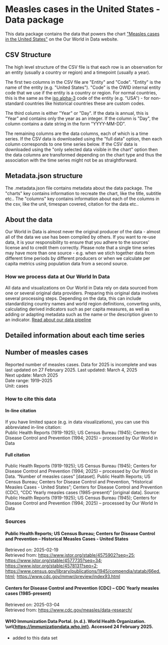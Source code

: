 # Measles cases in the United States - Data package

This data package contains the data that powers the chart ["Measles cases in the United States"](https://ourworldindata.org/grapher/number-of-measles-cases?v=1&csvType=full&useColumnShortNames=false) on the Our World in Data website.

## CSV Structure

The high level structure of the CSV file is that each row is an observation for an entity (usually a country or region) and a timepoint (usually a year).

The first two columns in the CSV file are "Entity" and "Code". "Entity" is the name of the entity (e.g. "United States"). "Code" is the OWID internal entity code that we use if the entity is a country or region. For normal countries, this is the same as the [iso alpha-3](https://en.wikipedia.org/wiki/ISO_3166-1_alpha-3) code of the entity (e.g. "USA") - for non-standard countries like historical countries these are custom codes.

The third column is either "Year" or "Day". If the data is annual, this is "Year" and contains only the year as an integer. If the column is "Day", the column contains a date string in the form "YYYY-MM-DD".

The remaining columns are the data columns, each of which is a time series. If the CSV data is downloaded using the "full data" option, then each column corresponds to one time series below. If the CSV data is downloaded using the "only selected data visible in the chart" option then the data columns are transformed depending on the chart type and thus the association with the time series might not be as straightforward.

## Metadata.json structure

The .metadata.json file contains metadata about the data package. The "charts" key contains information to recreate the chart, like the title, subtitle etc.. The "columns" key contains information about each of the columns in the csv, like the unit, timespan covered, citation for the data etc..

## About the data

Our World in Data is almost never the original producer of the data - almost all of the data we use has been compiled by others. If you want to re-use data, it is your responsibility to ensure that you adhere to the sources' license and to credit them correctly. Please note that a single time series may have more than one source - e.g. when we stich together data from different time periods by different producers or when we calculate per capita metrics using population data from a second source.

### How we process data at Our World In Data
All data and visualizations on Our World in Data rely on data sourced from one or several original data providers. Preparing this original data involves several processing steps. Depending on the data, this can include standardizing country names and world region definitions, converting units, calculating derived indicators such as per capita measures, as well as adding or adapting metadata such as the name or the description given to an indicator.
[Read about our data pipeline](https://docs.owid.io/projects/etl/)

## Detailed information about each time series


## Number of measles cases
Reported number of measles cases. Data for 2025 is incomplete and was last updated on 27 February 2025.
Last updated: March 4, 2025  
Next update: March 2025  
Date range: 1919–2025  
Unit: cases  


### How to cite this data

#### In-line citation
If you have limited space (e.g. in data visualizations), you can use this abbreviated in-line citation:  
Public Health Reports (1919-1925); US Census Bureau (1945); Centers for Disease Control and Prevention (1994; 2025) – processed by Our World in Data

#### Full citation
Public Health Reports (1919-1925); US Census Bureau (1945); Centers for Disease Control and Prevention (1994; 2025) – processed by Our World in Data. “Number of measles cases” [dataset]. Public Health Reports; US Census Bureau; Centers for Disease Control and Prevention, “Historical Measles Cases - United States”; Centers for Disease Control and Prevention (CDC), “CDC Yearly measles cases (1985-present)” [original data].
Source: Public Health Reports (1919-1925); US Census Bureau (1945); Centers for Disease Control and Prevention (1994; 2025) – processed by Our World In Data


### Sources

#### Public Health Reports; US Census Bureau; Centers for Disease Control and Prevention – Historical Measles Cases - United States
Retrieved on: 2025-02-19  
Retrieved from: https://www.jstor.org/stable/4575902?seq=25; https://www.jstor.org/stable/4577735?seq=34; https://www.jstor.org/stable/4578131?seq=2; https://www.census.gov/library/publications/1945/compendia/statab/66ed.html; https://www.cdc.gov/mmwr/preview/index93.html  

#### Centers for Disease Control and Prevention (CDC) – CDC Yearly measles cases (1985-present)
Retrieved on: 2025-03-04  
Retrieved from: https://www.cdc.gov/measles/data-research/  


#### WHO Immunization Data Portal. (n.d.). World Health Organization. \url{https://immunizationdata.who.int}. Accessed 24 February 2025.
- added to this data set
    